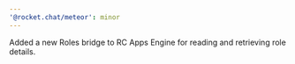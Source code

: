 ```yaml
---
'@rocket.chat/meteor': minor
---
```


Added a new Roles bridge to RC Apps Engine for reading and retrieving role details.
